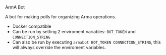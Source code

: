 ArmA Bot

A bot for making polls for organizing Arma operations. 

- Docker compatible
- Can be run by setting 2 enviroment variables: `BOT_TOKEN` and `CONNECTION_STRING`
- Can also be run by executing `armabot BOT_TOKEN CONNECTION_STRING`, this will always override the enviroment variables.

